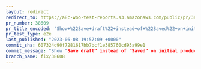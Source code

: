 ```yaml
---
layout: redirect
redirect_to: https://a8c-woo-test-reports.s3.amazonaws.com/public/pr/38609/e2e/index.html
pr_number: 38609
pr_title_encoded: "Show+%22Save+draft%22+instead+of+%22Saved%22+on+initial+product+page"
pr_test_type: e2e
last_published: "2023-06-08 19:57:09 +0000"
commit_sha: 607324d90f7281617bb7bcf1e385760cd93a99e1
commit_message: "Show "Save draft" instead of "Saved" on initial product page"
branch_name: fix/38608
---
```

